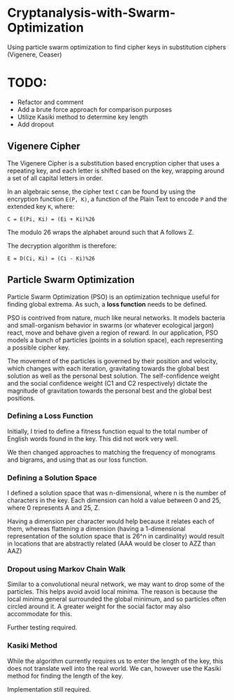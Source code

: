 # Cryptanalysis-with-Swarm-Optimization
Using particle swarm optimization to find cipher keys in substitution ciphers (Vigenere, Ceaser)

# TODO:

* Refactor and comment
* Add a brute force approach for comparison purposes
* Utilize Kasiki method to determine key length
* Add dropout

## Vigenere Cipher

The Vigenere Cipher is a substitution based encryption cipher that uses a repeating key, and each letter is shifted based on the key, wrapping around a set of all capital letters in order. 

In an algebraic sense, the cipher text `C` can be found by using the encryption function `E(P, K)`, a function of the Plain Text to encode `P` and the extended key `K`, where:

```pseudocode
C = E(Pi, Ki) = (Ei + Ki)%26
```

The modulo 26 wraps the alphabet around such that A follows Z. 

The decryption algorithm is therefore:

```pseudocode
E = D(Ci, Ki) = (Ci - Ki)%26
```

## Particle Swarm Optimization

Particle Swarm Optimization (PSO) is an optimization technique useful for finding global extrema. As such, a **loss function** needs to be defined. 

PSO is contrived from nature, much like neural networks. It models bacteria and small-organism behavior in swarms (or whatever ecological jargon) react, move and behave given a region of reward. In our application, PSO models a bunch of particles (points in a solution space), each representing a possible cipher key.

The movement of the particles is governed by their position and velocity, which changes with each iteration, gravitating towards the global best solution as well as the personal best solution. The self-confidence weight and the social confidence weight (C1 and C2 respectively) dictate the magnitude of gravitation towards the personal best and the global best positions.

### Defining a Loss Function

Initially, I tried to define a fitness function equal to the total number of English words found in the key. This did not work very well.

We then changed approaches to matching the frequency of monograms and bigrams, and using that as our loss function.

### Defining a Solution Space

I defined a solution space that was n-dimensional, where n is the number of characters in the key. Each dimension can hold a value between 0 and 25, where 0 represents A and 25, Z.

Having a dimension per character would help because it relates each of them, whereas flattening a dimension (having a 1-dimensional representation of the solution space that is 26^n in cardinality) would result in locations that are abstractly related (AAA would be closer to AZZ than AAZ)

### Dropout using Markov Chain Walk

Similar to a convolutional neural network, we may want to drop some of the particles. This helps avoid  avoid local minima. The reason is because the local minima general surrounded the global minimum, and so particles often circled around it. A greater weight for the social factor may also accommodate for this. 

Further testing required.

### Kasiki Method

While the algorithm currently requires us to enter the length of the key, this does not translate well into the real world. We can, however use the Kasiki method for finding the length of the key.

Implementation still required.
